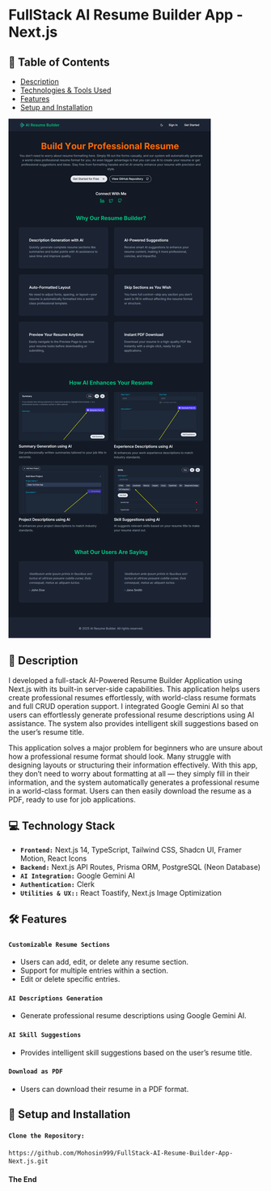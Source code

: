 # FullStack AI Resume Builder App - Next.js

## 📑 Table of Contents

- [Description](#-description)
- [Technologies & Tools Used](#-technologies--tools-used)
- [Features](#-features)
- [Setup and Installation](#-setup-and-installation)

![AI Features](./public/img/ai_resume.png)

## 📄 Description

I developed a full-stack AI-Powered Resume Builder Application using Next.js with its built-in server-side capabilities. This application helps users create professional resumes effortlessly, with world-class resume formats and full CRUD operation support. I integrated Google Gemini AI so that users can effortlessly generate professional resume descriptions using AI assistance. The system also provides intelligent skill suggestions based on the user’s resume title.

This application solves a major problem for beginners who are unsure about how a professional resume format should look. Many struggle with designing layouts or structuring their information effectively. With this app, they don’t need to worry about formatting at all — they simply fill in their information, and the system automatically generates a professional resume in a world-class format. Users can then easily download the resume as a PDF, ready to use for job applications.

## 💻 Technology Stack

- **`Frontend:`** Next.js 14, TypeScript, Tailwind CSS, Shadcn UI, Framer Motion, React Icons
- **`Backend:`** Next.js API Routes, Prisma ORM, PostgreSQL (Neon Database)
- **`AI Integration:`** Google Gemini AI
- **`Authentication:`** Clerk
- **`Utilities & UX::`** React Toastify, Next.js Image Optimization

## 🛠 Features

#### `Customizable Resume Sections`

- Users can add, edit, or delete any resume section.
- Support for multiple entries within a section.
- Edit or delete specific entries.

#### `AI Descriptions Generation`

- Generate professional resume descriptions using Google Gemini AI.

#### `AI Skill Suggestions`

- Provides intelligent skill suggestions based on the user’s resume title.

#### `Download as PDF`

- Users can download their resume in a PDF format.

## 🚀 Setup and Installation

#### `Clone the Repository:`

```
https://github.com/Mohosin999/FullStack-AI-Resume-Builder-App-Next.js.git
```

#### The End
